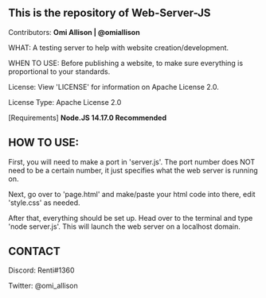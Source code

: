 This is the repository of Web-Server-JS
---------------------------------------
Contributors:
<b>Omi Allison | @omiallison</b>

WHAT: A testing server to help with website creation/development.

WHEN TO USE: Before publishing a website, to make sure everything is proportional to your standards.

License: View 'LICENSE' for information on Apache License 2.0.

License Type: Apache License 2.0


[Requirements]
<b>Node.JS 14.17.0 Recommended</b>


HOW TO USE:
-----------------------
First, you will need to make a port in 'server.js'. 
The port number does NOT need to be a certain number, 
it just specifies what the web server is running on.

Next, go over to 'page.html' and make/paste your html 
code into there, edit 'style.css' as needed.

After that, everything should be set up. Head over to the terminal and type 'node server.js'. This will launch the web server on a localhost domain.

CONTACT
-------------------

Discord: Renti#1360

Twitter: @omi_allison
